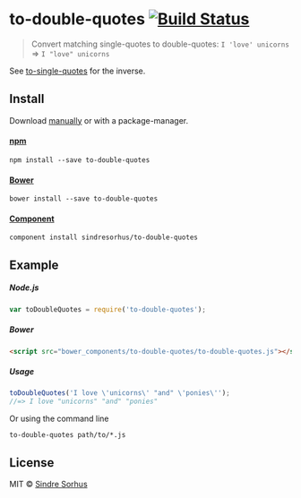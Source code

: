 # to-double-quotes [![Build Status](https://travis-ci.org/sindresorhus/to-double-quotes.png?branch=master)](http://travis-ci.org/sindresorhus/to-double-quotes)

> Convert matching single-quotes to double-quotes: `I 'love' unicorns` => `I "love" unicorns`

See [to-single-quotes](https://github.com/sindresorhus/to-single-quotes) for the inverse.


## Install

Download [manually](https://github.com/sindresorhus/to-double-quotes/releases) or with a package-manager.

#### [npm](https://npmjs.org/package/to-double-quotes)

```
npm install --save to-double-quotes
```

#### [Bower](http://bower.io)

```
bower install --save to-double-quotes
```

#### [Component](https://github.com/component/component)

```
component install sindresorhus/to-double-quotes
```


## Example

##### Node.js

```js
var toDoubleQuotes = require('to-double-quotes');
```

##### Bower

```html
<script src="bower_components/to-double-quotes/to-double-quotes.js"></script>
```

##### Usage

```js
toDoubleQuotes('I love \'unicorns\' "and" \'ponies\'');
//=> I love "unicorns" "and" "ponies"
```

Or using the command line
```
to-double-quotes path/to/*.js
```

## License

MIT © [Sindre Sorhus](http://sindresorhus.com)
